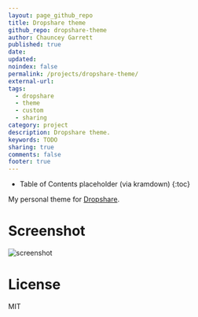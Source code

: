 ```yaml
---
layout: page_github_repo
title: Dropshare theme
github_repo: dropshare-theme
author: Chauncey Garrett
published: true
date:
updated:
noindex: false
permalink: /projects/dropshare-theme/
external-url:
tags:
  - dropshare
  - theme
  - custom
  - sharing
category: project
description: Dropshare theme.
keywords: TODO
sharing: true
comments: false
footer: true
---
```


* Table of Contents placeholder (via kramdown)
{:toc}

My personal theme for [Dropshare](http://getdropsha.re).

# Screenshot
![screenshot](screenshot.png)

# License
MIT
